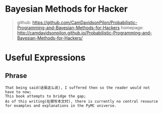 # Bayesian Methods for Hacker
> github: https://github.com/CamDavidsonPilon/Probabilistic-Programming-and-Bayesian-Methods-for-Hackers
> homepage: http://camdavidsonpilon.github.io/Probabilistic-Programming-and-Bayesian-Methods-for-Hackers/

# Useful Expressions

## Phrase
```
That being said(话虽这么说), I suffered then so the reader would not have to now;
This book attempts to bridge the gap;
As of this writing(在撰写本文时), there is currently no central resource for examples and explanations in the PyMC universe.
```
